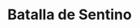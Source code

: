 ﻿---
title: "Batalla de Sentino"
permalink: periodes_82.html
layout: periode
dataInici: -295
sidebar: periodes
pares:
  - id: 156
    title: "Guerras Samnitas"
    dataInici: "(-343)"
    dataFi: "(-290)"

fills:
jocsPrincipals:
jocsEscenaris:
jocsEpoca:
  - title: "Lost Battles"
    bggId: 83325
    escenari: "Sentinum"

jocsEpocaEscenaris:
---

